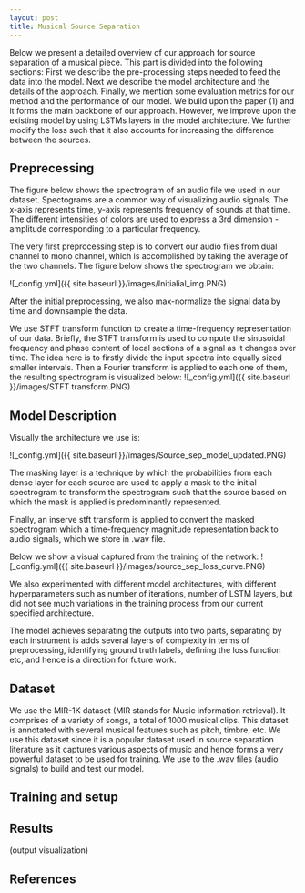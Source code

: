 ```yaml
---
layout: post
title: Musical Source Separation
---
```


Below we present a detailed overview of our approach for source separation of a musical piece. This part is divided into the following sections: First we describe the pre-processing steps needed to feed the data into the model.  Next we describe the model architecture and the details of the approach. Finally, we mention some evaluation metrics for our method and the performance of our model.
We build upon the paper (1) and it forms the main backbone of our approach. However, we improve upon the existing model by using LSTMs layers in the model architecture. We further modify the loss such that it also accounts for increasing the difference between the sources. 

## Preprecessing

The figure below shows the spectrogram of an audio file we used in our dataset.
Spectograms are a common way of visualizing audio signals. The x-axis represents time, y-axis represents frequency of sounds at that time. The different intensities of colors are used to express a 3rd dimension - amplitude corresponding to a particular frequency.

The very first preprocessing step is to convert our audio files from dual channel to mono channel, which is accomplished by taking the average of the two channels.  The figure below shows the spectrogram we obtain:

![_config.yml]({{ site.baseurl }}/images/Initialial_img.PNG)

After the initial preprocessing, we also max-normalize the signal data by time and downsample the data.

We use STFT transform function to create a time-frequency representation of our data. Briefly, the STFT transform is used to compute the sinusoidal frequency and phase content of local sections of a signal as it changes over time. The idea here is to firstly divide the input spectra into equally sized smaller intervals. Then a Fourier transform is applied to each one of them, the resulting spectrogram is visualized below:
![_config.yml]({{ site.baseurl }}/images/STFT transform.PNG)


## Model Description

Visually the architecture we use is:

![_config.yml]({{ site.baseurl }}/images/Source_sep_model_updated.PNG)

The masking layer is a technique by which the probabilities from each dense layer for each source are used to apply a mask to the initial spectrogram to transform the spectrogram such that the source based on which the mask is applied is predominantly represented.

Finally, an inserve stft transform is applied to convert the masked spectrogram which a time-frequency magnitude representation back to audio signals, which we store in .wav file. 

Below we show a visual captured from the training of the network:
![_config.yml]({{ site.baseurl }}/images/source_sep_loss_curve.PNG)

We also experimented with different model architectures, with different hyperparameters such as number of iterations, number of LSTM layers, but did not see much variations in the training process from our current specified architecture.

The model achieves separating the outputs into two parts, separating by each instrument is adds several layers of complexity in terms of preprocessing, identifying ground truth labels, defining the loss function etc,  and hence is a direction for future work.


## Dataset
We use the MIR-1K dataset (MIR stands for Music information retrieval). 
It comprises of a variety of songs, a total of 1000 musical clips. This dataset is annotated with several musical features such as pitch, timbre, etc. We use this dataset since it is a popular dataset used in source separation literature as it captures various aspects of music and hence forms a very powerful dataset to be used for training. 
We use to the .wav files (audio signals) to build and test our model.



## Training and setup

## Results
(output visualization)

## References
